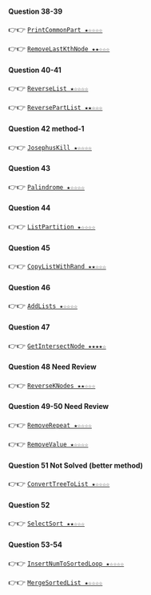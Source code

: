 #### Question 38-39
👉👉  [`PrintCommonPart ★☆☆☆☆`](https://github.com/jevishoo/algorithm_learning/blob/master/code/LinkedList/PrintCommonPart.java)

👉👉  [`RemoveLastKthNode ★★☆☆☆`](https://github.com/jevishoo/algorithm_learning/blob/master/code/LinkedList/RemoveLastKthNode.java)
#### Question 40-41
👉👉  [`ReverseList ★☆☆☆☆`](https://github.com/jevishoo/algorithm_learning/blob/master/code/LinkedList/ReverseList.java)

👉👉  [`ReversePartList ★★☆☆☆`](https://github.com/jevishoo/algorithm_learning/blob/master/code/LinkedList/ReversePartList.java)
#### Question 42 method-1
👉👉  [`JosephusKill ★☆☆☆☆`](https://github.com/jevishoo/algorithm_learning/blob/master/code/LinkedList/JosephusKill.java)
#### Question 43
👉👉  [`Palindrome ★☆☆☆☆`](https://github.com/jevishoo/algorithm_learning/blob/master/code/LinkedList/Palindrome.java)
#### Question 44
👉👉  [`ListPartition ★☆☆☆☆`](https://github.com/jevishoo/algorithm_learning/blob/master/code/LinkedList/ListPartition.java)
#### Question 45
👉👉  [`CopyListWithRand ★★☆☆☆`](https://github.com/jevishoo/algorithm_learning/blob/master/code/LinkedList/CopyListWithRand.java)
#### Question 46
👉👉  [`AddLists ★☆☆☆☆`](https://github.com/jevishoo/algorithm_learning/blob/master/code/LinkedList/AddLists.java)
#### Question 47
👉👉  [`GetIntersectNode ★★★★☆`](https://github.com/jevishoo/algorithm_learning/blob/master/code/LinkedList/GetIntersectNode.java)
#### Question 48  Need Review
👉👉  [`ReverseKNodes ★★☆☆☆`](https://github.com/jevishoo/algorithm_learning/blob/master/code/LinkedList/ReverseKNodes.java)
#### Question 49-50  Need Review
👉👉  [`RemoveRepeat ★☆☆☆☆`](https://github.com/jevishoo/algorithm_learning/blob/master/code/LinkedList/RemoveRepeat.java)

👉👉  [`RemoveValue ★☆☆☆☆`](https://github.com/jevishoo/algorithm_learning/blob/master/code/LinkedList/RemoveValue.java)
#### Question 51  Not Solved (better method)
👉👉  [`ConvertTreeToList ★☆☆☆☆`](https://github.com/jevishoo/algorithm_learning/blob/master/code/LinkedList/ConvertTreeToList.java)
#### Question 52
👉👉  [`SelectSort ★★☆☆☆`](https://github.com/jevishoo/algorithm_learning/blob/master/code/LinkedList/SelectSort.java)
#### Question 53-54
👉👉  [`InsertNumToSortedLoop ★☆☆☆☆`](https://github.com/jevishoo/algorithm_learning/blob/master/code/LinkedList/InsertNumToSortedLoop.java)

👉👉  [`MergeSortedList ★☆☆☆☆`](https://github.com/jevishoo/algorithm_learning/blob/master/code/LinkedList/MergeSortedList.java)
